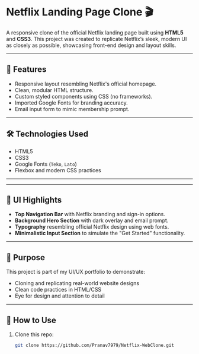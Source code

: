 # Netflix Landing Page Clone 🎬

A responsive clone of the official Netflix landing page built using **HTML5** and **CSS3**. This project was created to replicate Netflix’s sleek, modern UI as closely as possible, showcasing front-end design and layout skills.

---

## 🚀 Features

- Responsive layout resembling Netflix's official homepage.
- Clean, modular HTML structure.
- Custom styled components using CSS (no frameworks).
- Imported Google Fonts for branding accuracy.
- Email input form to mimic membership prompt.

---

## 🛠️ Technologies Used

- HTML5
- CSS3
- Google Fonts (`Teko`, `Lato`)
- Flexbox and modern CSS practices

---


---

## 📸 UI Highlights

- **Top Navigation Bar** with Netflix branding and sign-in options.
- **Background Hero Section** with dark overlay and email prompt.
- **Typography** resembling official Netflix design using web fonts.
- **Minimalistic Input Section** to simulate the "Get Started" functionality.

---

## 🎯 Purpose

This project is part of my UI/UX portfolio to demonstrate:

- Cloning and replicating real-world website designs
- Clean code practices in HTML/CSS
- Eye for design and attention to detail

---

## 📌 How to Use

1. Clone this repo:
   ```bash
   git clone https://github.com/Pranav7979/Netflix-WebClone.git
